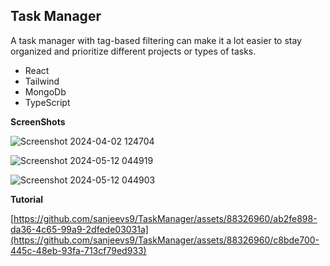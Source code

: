**Task Manager**
-
A task manager with tag-based filtering can make it a lot easier to stay organized and prioritize different projects or types of tasks.
 - React
 - Tailwind
 - MongoDb
 - TypeScript

****ScreenShots****

![Screenshot 2024-04-02 124704](https://github.com/sanjeevs9/TaskManager/assets/88326960/a811b0e7-84da-4d90-93d4-c457c5c4c7b9)

![Screenshot 2024-05-12 044919](https://github.com/sanjeevs9/TaskManager/assets/88326960/a99b5e2f-3efc-4711-a6d5-6bdcb0e02bdf)

![Screenshot 2024-05-12 044903](https://github.com/sanjeevs9/TaskManager/assets/88326960/173afe3e-6413-4cb0-9c31-a56c4ba3a894)

**Tutorial**

[https://github.com/sanjeevs9/TaskManager/assets/88326960/ab2fe898-da36-4c65-99a9-2dfede03031a](https://github.com/sanjeevs9/TaskManager/assets/88326960/c8bde700-445c-48eb-93fa-713cf79ed933)


